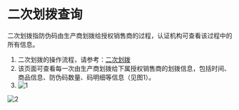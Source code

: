 # 二次划拨查询

二次划拨指防伪码由生产商划拨给授权销售商的过程，认证机构可查看该过程中的所有信息。

1. 二次划拨的操作流程，请参考：[二次划拨](https://help.stringon.com/manual-matrix/c3/c3-3/c3-3-2)
2. 该页面可查看每一次由生产商划拨给下属授权销售商的划拨信息，包括时间、商品信息、防伪码数量、码明细等信息（见图1）。
3. ![1](http://md.stringon.com/img/%7Bfilename%7D%7B.suffix%7D20200903170624.png)

![2](http://md.stringon.com/img/%7Bfilename%7D%7B.suffix%7D20200903170624.png)


